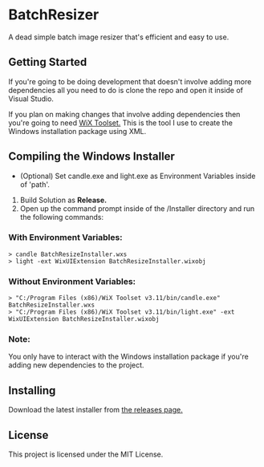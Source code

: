 # BatchResizer
A dead simple batch image resizer that's efficient and easy to use.

## Getting Started
If you're going to be doing development that doesn't involve adding more dependencies all you need to do is clone the repo and open it inside of Visual Studio.

If you plan on making changes that involve adding dependencies then you're going to need [WiX Toolset.](http://wixtoolset.org/releases/) This is the tool I use to create the Windows installation package using XML.


## Compiling the Windows Installer

* (Optional) Set candle.exe and light.exe as Environment Variables inside of 'path'.
1. Build Solution as **Release.**
2. Open up the command prompt inside of the /Installer directory and run the following commands:

### With Environment Variables:
```
> candle BatchResizeInstaller.wxs
> light -ext WixUIExtension BatchResizeInstaller.wixobj
```

### Without Environment Variables:
```
> "C:/Program Files (x86)/WiX Toolset v3.11/bin/candle.exe" BatchResizeInstaller.wxs
> "C:/Program Files (x86)/WiX Toolset v3.11/bin/light.exe" -ext WixUIExtension BatchResizeInstaller.wixobj
```

### Note:
You only have to interact with the Windows installation package if you're adding new dependencies to the project.

## Installing
Download the latest installer from [the releases page.](https://github.com/mattbeaudin/BatchResize/releases)

## License
This project is licensed under the MIT License.
